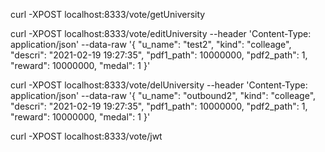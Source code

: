 curl -XPOST localhost:8333/vote/getUniversity

curl -XPOST localhost:8333/vote/editUniversity --header 'Content-Type: application/json' --data-raw '{
  "u_name": "test2",
  "kind": "colleage",
  "descri": "2021-02-19 19:27:35",
  "pdf1_path": 10000000,
  "pdf2_path": 1,
  "reward": 10000000,
  "medal": 1
}'

curl -XPOST localhost:8333/vote/delUniversity --header 'Content-Type: application/json' --data-raw '{
  "u_name": "outbound2",
  "kind": "colleage",
  "descri": "2021-02-19 19:27:35",
  "pdf1_path": 10000000,
  "pdf2_path": 1,
  "reward": 10000000,
  "medal": 1
}'

curl -XPOST localhost:8333/vote/jwt